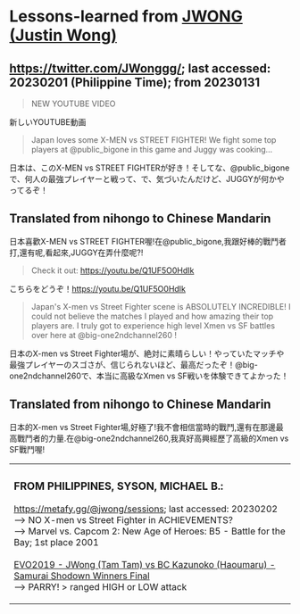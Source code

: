 # Lessons-learned from [JWONG (Justin Wong)](https://twitter.com/JWonggg?ref_src=twsrc%5Egoogle%7Ctwcamp%5Eserp%7Ctwgr%5Eauthor)

## https://twitter.com/JWonggg/; last accessed: 20230201 (Philippine Time); from 20230131

> NEW YOUTUBE VIDEO

新しいYOUTUBE動画

> Japan loves some X-MEN vs STREET FIGHTER! We fight some top players at @public_bigone in this game and Juggy was cooking...

日本は、このX-MEN vs STREET FIGHTERが好き！そしてな、@public_bigoneで、何人の最強プレイヤーと戦って、で、気づいたんだけど、JUGGYが何かやってるぞ！

## Translated from nihongo to Chinese Mandarin

日本喜歡X-MEN vs STREET FIGHTER喔!在@public_bigone,我跟好棒的戰鬥者打,還有呢,看起來,JUGGY在弄什麼呢?!

> Check it out: https://youtu.be/Q1UF5O0HdIk

こちらをどうぞ！https://youtu.be/Q1UF5O0HdIk

> Japan's X-men vs Street Fighter scene is ABSOLUTELY INCREDIBLE! I could not believe the matches I played and how amazing their top players are. I truly got to experience high level Xmen vs SF battles over here at @big-one2ndchannel260 !

日本のX-men vs Street Fighter場が、絶対に素晴らしい！やっていたマッチや最強プレイヤーのスゴさが、信じられないほど、最高だったぞ！@big-one2ndchannel260で、本当に高級なXmen vs SF戦いを体験できてよかった！

## Translated from nihongo to Chinese Mandarin

日本的X-men vs Street Fighter場,好極了!我不會相信當時的戰鬥,還有在那邊最高戰鬥者的力量.在@big-one2ndchannel260,我真好高興經歷了高級的Xmen vs SF戰鬥喔!

   <table>
 <tr><td>
 
### FROM PHILIPPINES, SYSON, MICHAEL B.:

  https://metafy.gg/@jwong/sessions; last accessed: 20230202<br/>
  --> NO X-men vs Street Fighter in ACHIEVEMENTS?<br/>
  --> Marvel vs. Capcom 2: New Age of Heroes: B5 - Battle for the Bay; 1st place 2001<br/>
   <br/>
  [EVO2019 - JWong (Tam Tam) vs BC Kazunoko (Haoumaru) - Samurai Shodown Winners Final](https://www.youtube.com/watch?v=evLfAryJD3o)<br/>
  --> PARRY! > ranged HIGH or LOW attack  
  </td></tr>
</table>
   
